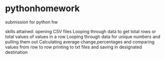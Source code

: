 # pythonhomework
submission for python hw

skills attained:
opening CSV files
Looping through data to get total rows or total values of values in a row
Looping through data for unique numbers and pulling them out
Calculating average change,percentages and comparing values from row to row
printing to txt files and saving in designated destination
